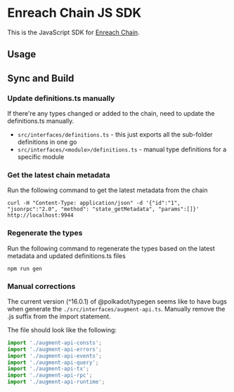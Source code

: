 # Enreach Chain JS SDK

This is the JavaScript SDK for [Enreach Chain](https://github.com/EnreachNetwork/enreach-chain.git).

## Usage


## Sync and Build

### Update definitions.ts manually

If there're any types changed or added to the chain, need to update the definitions.ts manually.

- `src/interfaces/definitions.ts` - this just exports all the sub-folder definitions in one go
- `src/interfaces/<module>/definitions.ts` - manual type definitions for a specific module

### Get the latest chain metadata

Run the following command to get the latest metadata from the chain
```shell
curl -H "Content-Type: application/json" -d '{"id":"1", "jsonrpc":"2.0", "method": "state_getMetadata", "params":[]}' http://localhost:9944
```

### Regenerate the types

Run the following command to regenerate the types based on the latest metadata and updated definitions.ts files
```shell
npm run gen
```

### Manual corrections

The current version (^16.0.1) of @polkadot/typegen seems like to have bugs when generate the `./src/interfaces/augment-api.ts`. Manually remove the .js suffix from the import statement.

The file should look like the following:

```javascript
import './augment-api-consts';
import './augment-api-errors';
import './augment-api-events';
import './augment-api-query';
import './augment-api-tx';
import './augment-api-rpc';
import './augment-api-runtime';
```
